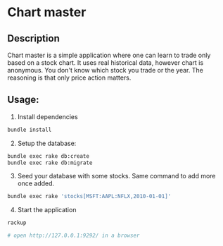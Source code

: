 # Chart master

## Description

Chart master is a simple application where one can learn to trade only based on a stock chart.
It uses real historical data, however chart is anonymous. You don't know which stock you trade or the year.
The reasoning is that only price action matters.

## Usage:

1. Install dependencies
```bash
bundle install
```
2. Setup the database:
```bash
bundle exec rake db:create
bundle exec rake db:migrate
```
3. Seed your database with some stocks. Same command to add more once added.
```bash
bundle exec rake 'stocks[MSFT:AAPL:NFLX,2010-01-01]'
```
4. Start the application
```bash
rackup

# open http://127.0.0.1:9292/ in a browser
```
